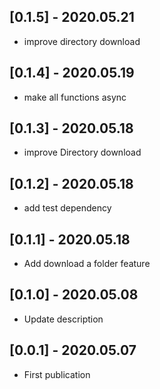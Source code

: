 ## [0.1.5] - 2020.05.21
* improve directory download
## [0.1.4] - 2020.05.19
* make all functions async
## [0.1.3] - 2020.05.18
* improve Directory download
## [0.1.2] - 2020.05.18
* add test dependency
## [0.1.1] - 2020.05.18
* Add download a folder feature
## [0.1.0] - 2020.05.08
* Update description
## [0.0.1] - 2020.05.07
* First publication